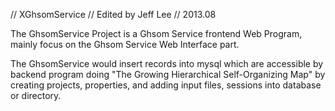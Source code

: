 // XGhsomService
// Edited by Jeff Lee 
// 2013.08

The GhsomService Project is a Ghsom Service frontend Web Program, mainly focus on the Ghsom Service Web Interface part.

The GhsomService would insert records into mysql which are accessible by backend program doing "The Growing Hierarchical Self-Organizing Map"
by creating projects, properties, and adding input files, sessions into database or directory. 
